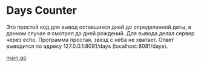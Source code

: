 # Days Counter

Это простой код для вывод оставшихся дней до определенной даты, в данном случае я смотрел до дней рождений. Для вывода делал сервер через echo. Программа простая, звезд с неба не хватает. 
Ответ выводится по адресу 127.0.0.1:8081/days (localhost:8081/days).


[main.go](https://github.com/Sparkmoons/days-counter/blob/main/code/main.go)
